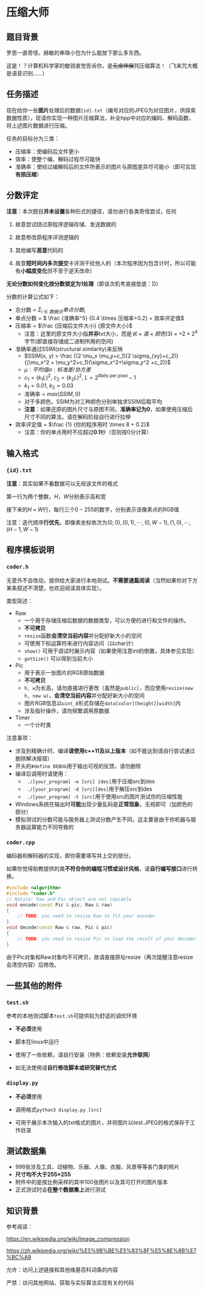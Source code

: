 # 压缩大师

## 题目背景

罗恩一直奇怪，赫敏的串珠小包为什么能放下那么多东西。

这是！？计算机科学家的敏锐直觉告诉你，是~~无痕伸展咒~~压缩算法！（飞来咒大概是语音识别……）

## 任务描述

现在给你一些**图片**处理后的数据```{id}.txt```（编号对应的JPEG为对应图片，供探索数据性质），现请你实现一种图片压缩算法，补全hpp中对应的编码、解码函数，将上述图片数据进行压缩。

任务的目标分为三类：

- 压缩率：使编码后文件更小
- 效率：使整个编、解码过程尽可能快
- 准确率：使经过编解码后的文件所表示的图片与原图差异尽可能小（即可实现**有损压缩**）

## 分数评定

**注意**：本次题目**并未设置**各种形式的捷径，请勿进行各类奇怪尝试，任何

1. 故意尝试绕过原程序逻辑存储、发送数据的

2. 故意修改原程序评测逻辑的

3. 其他编写**恶意**代码的

4. 故意**短时间内多次提交**卡评测干扰他人的（本次程序因为包含计时，所以可能有**小幅度变化**但不至于逆天改命）

**无论分数如何变化按分数锁定为1处理**（即该次机考直接垫底：D）



分数的计算公式如下：

- 总分数 = $\Sigma_{i \in 数据点} 单点分数_i$
- 单点分数 = $ \frac {准确率^5} {0.4 \times 压缩率+0.2} + 效率评定值$
- 压缩率 = $\frac {压缩后文件大小} {原文件大小}$
  - 注意：这里的原文件大小指**并非**txt大小，而是$长 \times 高 \times 颜色(3) \times + 2 \times 2^{4}$ 字节(即直接存储成二进制所用的空间)
- 准确率通过SSIM(structural similarity)来反映
  - $SSIM(x, y) = \frac {(2 \mu_x \mu_y+c_1)(2 \sigma_{xy}+c_2)} {(\mu_x^2 + \mu_y^2+c_1)(\sigma_x^2+\sigma_y^2 +c_2)}$
  - $\mu:平均值 \sigma:标准差/协方差$
  - $c_1=(k_1L)^2$, $c_2=(k_2L)^2$, $L = 2^{\text{#bits per pixel}} - 1$
  - $k_1 = 0.01$, $k_2=0.03$
  - 准确率 = $max(SSIM,0)$
  - 对于多颜色，SSIM为对三种颜色分别单独求SSIM后取平均
  - **注意**：如果还原的图片尺寸与原图不同，**准确率记为0**，如果使用压缩后尺寸不同的算法，请在解码阶段自行进行拉伸
- 效率评定值 = $\frac {1} {你的程序用时 \times 8 + 0.2}$
  - 注意：你的单点用时不应超过**0.1**秒（否则按0分计算）

## 输入格式

### ```{id}.txt```

**注意**：其实如果不看数据可以无视该文件的格式

第一行为两个整数，$H，W$分别表示高和宽

接下来的$H \times W$行，每行三个$0-255$的数字，分别表示该像素点的RGB值

注意：迭代顺序**行优先**，即像素坐标依次为$(0,0), (0,1),\cdots,(0,W-1),(1,0),\cdots,(H-1, W-1)$

## 程序模板说明

### ```coder.h```

无意外不会改动，提供给大家进行本地测试。**不需要通篇阅读**（当然如果你对下方某条叙述不清楚，也欢迎阅读具体实现）。

类型简述：

- Raw
  - 一个用于存储压缩后数据的数据类型，可以方便的进行和文件的操作。
  - **不可拷贝**
  - `resize`函数**会清空当前内容**并分配好新大小的空间
  - 可使用下标运算符来进行内容访问（以char计）
  - `show()` 可用于调试时展示内容（如果使用注意int的倒置，具体参见实现）
  - `getSize()` 可以得到当前大小
- Pic
  - 用于表示一张图片的RGB原始数据
  - **不可拷贝**
  - `h, w`为长高，请勿直接进行更改（虽然是`public`），而应使用`resize(new h, new w)`，**会清空当前内容**并分配好新大小的空间
  - 图片RGB信息以```uint_8```形式存储在```data[color][height][width]```内
  - 涉及指针操作，请勿频繁调用原数据
- Timer
  - 一个计时类

注意事项：

- 涉及到精确计时、编译**请使用c++11及以上版本**（如不能达到请自行尝试通过删除解决报错）
- 开头的```#define DEBUG```用于输出可视的反馈，请勿删除
- 编译后调用时请使用：
  - ``` ./[your_program] -e [src] [des]```用于压缩src到des
  - ``` ./[your_program] -d [src][des]```用于解压src到des
  - ``` ./[your_program] -t [src]```用于使用src的图片测试你的压缩性能
- Windows系统在输出时**可能**出现少量乱码是**正常现象**，无视即可（加颜色的部分）
- 模拟测试的分数可能与服务器上测试分数产生不同，这主要是由于你机器与服务器运算能力不同导致的

### ``` coder.cpp ``` 

编码器和解码器的实现，即你需要填写并上交的部分。

如果你觉得助教提供的类**不符合你的编程习惯或设计风格**，请**自行编写接口**进行转换。

```c++
#include <algorithm>
#include "coder.h"
// Notice: Raw and Pic object are not copiable
void encode(const Pic & pic, Raw & raw)
{
    // TODO: you need to resize Raw to fit your encoder
}
void decode(const Raw & raw, Pic & pic)
{
    // TODO: you need to resize Pic to load the result of your decoder
}
```

由于Pic对象和Raw对象均不可拷贝，故请直接原址resize（再次提醒注意resize会清空内容）后修改。

## 一些其他的附件

### ```test.sh```

参考的本地测试脚本```test.sh```可提供较为舒适的调优环境

- **不必须**使用

- 脚本在linux中运行
- 使用了一些依赖，请自行安装（特例：依赖安装**允许联网**）
- 如无法使用请**自行修改脚本或研究替代方式**

### ```display.py```

- **不必须**使用

- 调用格式`python3 display.py [src]`
- 可用于展示本次输入的txt格式的图片，并将图片以test.JPEG的格式保存于工作目录

## 测试数据集

- 998张涉及工具、动植物、乐器、人像、衣服、风景等等各门类的照片
- **尺寸均不大于255×255**
- 附件中的是按比例采样的其中100张图片以及其可打开的图片版本
- 正式测试时会**在整个数据集上**进行测试

## 知识背景

参考阅读：

https://en.wikipedia.org/wiki/Image_compression

https://zh.wikipedia.org/wiki/%E5%9B%BE%E5%83%8F%E5%8E%8B%E7%BC%A9

允许：访问上述链接和其他维基百科词条的内容

严禁：访问其他网站、获取与实际算法实现有关的代码